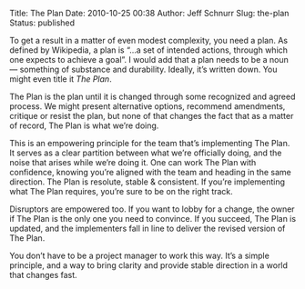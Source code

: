 Title: The Plan
Date: 2010-10-25 00:38
Author: Jeff Schnurr
Slug: the-plan
Status: published

To get a result in a matter of even modest complexity, you need a plan.
As defined by Wikipedia, a plan is “…a set of intended actions, through
which one expects to achieve a goal”. I would add that a plan needs to
be a noun — something of substance and durability. Ideally, it’s written
down. You might even title it *The Plan*.

The Plan is the plan until it is changed through some recognized and
agreed process. We might present alternative options, recommend
amendments, critique or resist the plan, but none of that changes the
fact that as a matter of record, The Plan is what we’re doing.

This is an empowering principle for the team that’s implementing The
Plan. It serves as a clear partition between what we’re officially
doing, and the noise that arises while we’re doing it. One can work The
Plan with confidence, knowing you’re aligned with the team and heading
in the same direction. The Plan is resolute, stable & consistent. If
you’re implementing what The Plan requires, you’re sure to be on the
right track.

Disruptors are empowered too. If you want to lobby for a change, the
owner if The Plan is the only one you need to convince. If you succeed,
The Plan is updated, and the implementers fall in line to deliver the
revised version of The Plan.

You don’t have to be a project manager to work this way. It’s a simple
principle, and a way to bring clarity and provide stable direction in a
world that changes fast.
